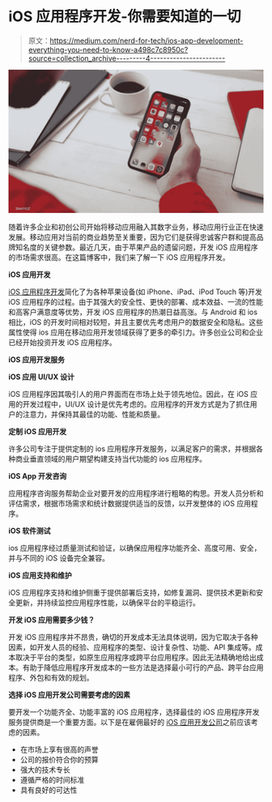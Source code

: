 # iOS 应用程序开发-你需要知道的一切

> 原文：<https://medium.com/nerd-for-tech/ios-app-development-everything-you-need-to-know-a498c7c8950c?source=collection_archive---------4----------------------->

![](img/fcbb684b36b09c770c45353fc2830262.png)

随着许多企业和初创公司开始将移动应用融入其数字业务，移动应用行业正在快速发展。移动应用对当前的商业趋势至关重要，因为它们是获得忠诚客户群和提高品牌知名度的关键参数。最近几天，由于苹果产品的遗留问题，开发 iOS 应用程序的市场需求很高。在这篇博客中，我们来了解一下 iOS 应用程序开发。

**iOS 应用开发**

[iOS 应用程序开发](https://maticz.com/ios-app-development)简化了为各种苹果设备(如 iPhone、iPad、iPod Touch 等)开发 iOS 应用程序的过程。由于其强大的安全性、更快的部署、成本效益、一流的性能和高客户满意度等优势，开发 iOS 应用程序的热潮日益高涨。与 Android 和 ios 相比，iOS 的开发时间相对较短，并且主要优先考虑用户的数据安全和隐私。这些属性使得 ios 应用在移动应用开发领域获得了更多的牵引力。许多创业公司和企业已经开始投资开发 iOS 应用程序。

**iOS 应用开发服务**

**iOS 应用 UI/UX 设计**

iOS 应用程序因其吸引人的用户界面而在市场上处于领先地位。因此，在 iOS 应用的开发过程中，UI/UX 设计是优先考虑的。应用程序的开发方式是为了抓住用户的注意力，并保持其最佳的功能、性能和质量。

**定制 iOS 应用开发**

许多公司专注于提供定制的 ios 应用程序开发服务，以满足客户的需求，并根据各种商业垂直领域的用户期望构建支持当代功能的 ios 应用程序。

**iOS App 开发咨询**

应用程序咨询服务帮助企业对要开发的应用程序进行粗略的构思。开发人员分析和评估需求，根据市场需求和统计数据提供适当的反馈，以开发整体的 iOS 应用程序。

**iOS 软件测试**

ios 应用程序经过质量测试和验证，以确保应用程序功能齐全、高度可用、安全，并与不同的 iOS 设备完全兼容。

**iOS 应用支持和维护**

iOS 应用程序支持和维护侧重于提供部署后支持，如修复漏洞、提供技术更新和安全更新，并持续监控应用程序性能，以确保平台的平稳运行。

**开发 iOS 应用需要多少钱？**

开发 iOS 应用程序并不昂贵，确切的开发成本无法具体说明，因为它取决于各种因素，如开发人员的经验、应用程序的类型、设计复杂性、功能、API 集成等。成本取决于平台的类型，如原生应用程序或跨平台应用程序。因此无法精确地给出成本。有助于降低应用程序开发成本的一些方法是选择最小可行的产品、跨平台应用程序、外包和有效的规划。

**选择 iOS 应用开发公司需要考虑的因素**

要开发一个功能齐全、功能丰富的 iOS 应用程序，选择最佳的 iOS 应用程序开发服务提供商是一个重要方面。以下是在雇佣最好的 [iOS 应用开发公司](https://maticz.com/ios-app-development)之前应该考虑的因素。

*   在市场上享有很高的声誉
*   公司的报价符合你的预算
*   强大的技术专长
*   遵循严格的时间标准
*   具有良好的可达性